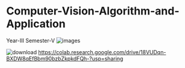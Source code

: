 # Computer-Vision-Algorithm-and-Application
Year-III Semester-V
![images](https://github.com/CKBhalaji/Computer-Vision-Algorithm-and-Application/assets/111473426/d26e8788-06c6-41ec-92ce-6d95f0c068e4)

![download](https://github.com/CKBhalaji/Computer-Vision-Algorithm-and-Application/assets/111473426/4a26c0ea-38f0-4fcf-b87e-5dba1dbc4d6f)
https://colab.research.google.com/drive/18VUDqn-BXDW8qEfBbm90bzbZkpkdFQh-?usp=sharing
